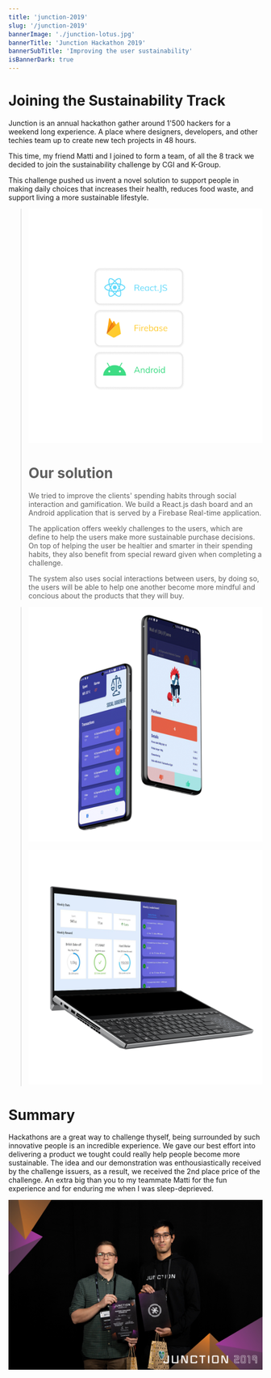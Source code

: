 ```yaml
---
title: 'junction-2019'
slug: '/junction-2019'
bannerImage: './junction-lotus.jpg'
bannerTitle: 'Junction Hackathon 2019'
bannerSubTitle: 'Improving the user sustainability'
isBannerDark: true
---
```


<div>

# Joining the Sustainability Track

Junction is an annual hackathon gather around 1'500 hackers for a weekend long experience. A place where designers, developers, and other techies team up to create new tech projects in 48 hours.

This time, my friend Matti and I joined to form a team, of all the 8 track we decided to join the sustainability challenge by CGI and K-Group.

This challenge pushed us invent a novel solution to support people in making daily choices that increases their health, reduces food waste, and support living a more sustainable lifestyle. 

</div>

>![](./stack.png "FST Ideathon")
>
> <div>
> 
> # Our solution
> We tried to improve the clients' spending habits through social interaction and gamification. We build a React.js dash board and an Android application that is served by a Firebase Real-time application.
> 
> The application offers weekly challenges to the users, which are define to help the users make more sustainable purchase decisions. On top of helping the user be healtier and smarter in their spending habits, they also benefit from special reward given when completing a challenge.
> 
> The system also uses social interactions between users, by doing so, the users will be able to help one another become more mindful and concious about the products that they will buy. 
> </div>


> ![](./junction-android.png "Android version")
>
> ![](./junction-react.png "React.JS version")


<div>

# Summary

   Hackathons are a great way to challenge thyself, being surrounded by such innovative people is an incredible experience. We gave our best effort into delivering a product we tought could really help people become more sustainable.
            The idea and our demonstration was enthousiastically received by the challenge issuers, as a result, we received the 2nd place price of the challenge. An extra big than you to my teammate Matti for the fun experience and for enduring me when I was sleep-deprieved.
</div>

![](./junction-team.jpg "Our team")
